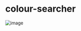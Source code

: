 # colour-searcher
![image](https://github.com/Aslam786-lab/colour-searcher/assets/54398424/1913735c-b74f-4a51-a531-e9b51c47e4b7)

